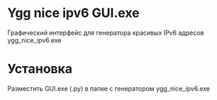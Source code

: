# Ygg nice ipv6 GUI.exe
Графический интерфейс для генератора красивых IPv6 адресов ygg_nice_ipv6.exe
# Установка 
Разместить GUI.exe (.py) в папке с генератором ygg_nice_ipv6.exe
